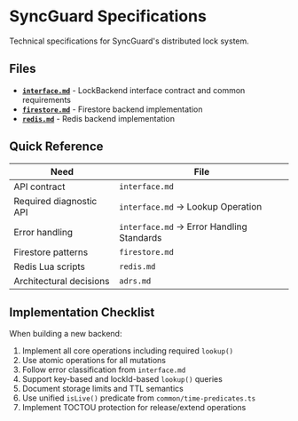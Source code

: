 # SyncGuard Specifications

Technical specifications for SyncGuard's distributed lock system.

## Files

- **[`interface.md`](./interface.md)** - LockBackend interface contract and common requirements
- **[`firestore.md`](./firestore.md)** - Firestore backend implementation
- **[`redis.md`](./redis.md)** - Redis backend implementation

## Quick Reference

| Need                    | File                                      |
| ----------------------- | ----------------------------------------- |
| API contract            | `interface.md`                            |
| Required diagnostic API | `interface.md` → Lookup Operation         |
| Error handling          | `interface.md` → Error Handling Standards |
| Firestore patterns      | `firestore.md`                            |
| Redis Lua scripts       | `redis.md`                                |
| Architectural decisions | `adrs.md`                                 |

## Implementation Checklist

When building a new backend:

1. Implement all core operations including required `lookup()`
2. Use atomic operations for all mutations
3. Follow error classification from `interface.md`
4. Support key-based and lockId-based `lookup()` queries
5. Document storage limits and TTL semantics
6. Use unified `isLive()` predicate from `common/time-predicates.ts`
7. Implement TOCTOU protection for release/extend operations
